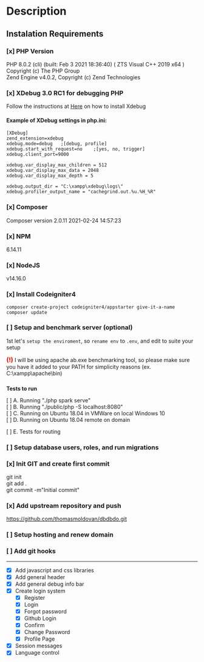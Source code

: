 # Description

## Instalation Requirements

### [x] PHP Version

PHP 8.0.2 (cli) (built: Feb  3 2021 18:36:40) ( ZTS Visual C++ 2019 x64 )  
Copyright (c) The PHP Group  
Zend Engine v4.0.2, Copyright (c) Zend Technologies  

### [x] XDebug 3.0 RC1 for debugging PHP
Follow the instructions at [Here](https://odan.github.io/2020/12/03/xampp-xdebug-setup-php8.html) on how to install Xdebug

#### Example of XDebug settings in php.ini:
```
[XDebug]
zend_extension=xdebug
xdebug.mode=debug   ;[debug, profile]
xdebug.start_with_request=no    ;[yes, no, trigger]
xdebug.client_port=9000

xdebug.var_display_max_children	= 512
xdebug.var_display_max_data = 2048
xdebug.var_display_max_depth = 5

xdebug.output_dir = "C:\xampp\xdebug\logs\"
xdebug.profiler_output_name = "cachegrind.out.%u.%H_%R"
```

### [x] Composer

Composer version 2.0.11 2021-02-24 14:57:23
### [x] NPM
6.14.11

### [x] NodeJS
v14.16.0

### [x] Install Codeigniter4
`composer create-project codeigniter4/appstarter give-it-a-name`  
`composer update`

### [ ] Setup and benchmark server (optional)

1st let's `setup the enviroment`, so `rename env` to `.env`, and edit to suite your setup

<h3 style="font-weight: bold; color: red; display: inline;">(!) </h3>I will be using apache ab.exe benchmarking tool, so please make sure you have it added to your PATH for simplicity reasons (ex. C:\xampp\apache\bin)

<h3 style="display: block;"></h3>

**Tests to run**

[ ] A. Running "./php spark serve"  
[ ] B. Running "./public/php -S localhost:8080"  
[ ] C. Running on Ubuntu 18.04 in VMWare on local Windows 10  
[ ] D. Running on Ubuntu 18.04 remote on domain

[ ] E. Tests for routing

### [ ] Setup database users, roles, and run migrations

### [x] Init GIT and create first commit
git init  
git add .  
git commit -m"Initial commit"

### [x] Add upstream repository and push
https://github.com/thomasmoldovan/dbdbdo.git

### [ ] Setup hosting and renew domain
### [ ] Add git hooks
---
* [x] Add javascript and css libraries
* [x] Add general header
* [x] Add general debug info bar
* [x] Create login system
    * [x] Register
    * [x] Login
    * [x] Forgot password
    * [x] Github Login
    * [x] Confirm
    * [x] Change Password
    * [x] Profile Page
* [x] Session messages
* [x] Language control